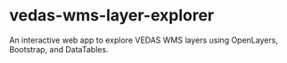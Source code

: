 # vedas-wms-layer-explorer
An interactive web app to explore VEDAS WMS layers using OpenLayers, Bootstrap, and DataTables.
